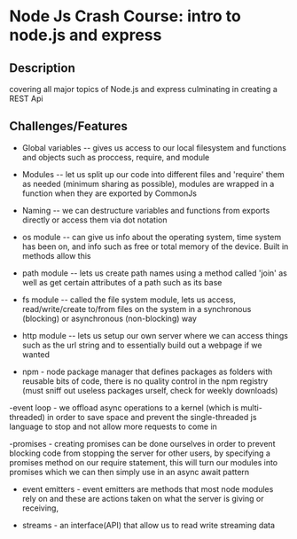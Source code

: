 # Node Js Crash Course: intro to node.js and express

## Description
covering all major topics of Node.js and express culminating in creating a REST Api

## Challenges/Features

- Global variables -- gives us access to our local filesystem and functions and objects such as proccess, require, and module 

- Modules -- let us split up our code into different files and 'require' them as needed (minimum sharing as possible), modules are wrapped in a function when they are exported by CommonJs

- Naming -- we can destructure variables and functions from exports directly or access them via dot notation

- os module -- can give us info about the operating system, time system has been on, and info such as free or total memory of the device. Built in methods allow this

- path module -- lets us create path names using a method called 'join' as well as get certain attributes of a path such as its base

- fs module -- called the file system module, lets us access, read/write/create to/from files on the system in a synchronous (blocking) or asynchronous (non-blocking) way

- http module -- lets us setup our own server where we can access things such as the url string and to essentially build out a webpage if we wanted 

- npm - node package manager that defines packages as folders with reusable bits of code, there is no quality control in the npm registry (must sniff out useless packages urself, check for weekly downloads)

-event loop - we offload async operations to a kernel (which is multi-threaded) in order to save space and prevent the single-threaded js language to stop and not allow more requests to come in

-promises - creating promises can be done ourselves in order to prevent blocking code from stopping the server for other users, by specifying a promises method on our require statement, this will turn our modules into promises which we can then simply use in an async await pattern

- event emitters - event emitters are methods that most node modules rely on and these are actions taken on what the server is giving or receiving,

- streams - an interface(API) that allow us to read write streaming data





